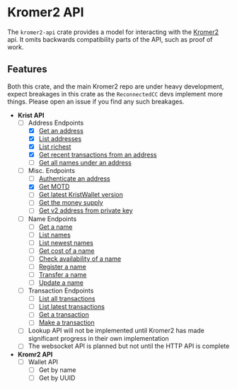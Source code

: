 # Kromer2 API

The `kromer2-api` crate provides a model for interacting with the [Kromer2](https://github.com/ReconnectedCC/kromer2) api. It omits backwards compatibility parts of the API, such as proof of work.

## Features

Both this crate, and the main Kromer2 repo are under heavy development, expect breakages in this crate as the `ReconnectedCC` devs implement more things. Please open an issue if you find any such breakages.

- **Krist API**
  - [ ] Address Endpoints
    - [x] [Get an address](https://krist.dev/docs/#api-AddressGroup-GetAddress)
    - [x] [List addresses](https://krist.dev/docs/#api-AddressGroup-GetAddresses)
    - [x] [List richest](https://krist.dev/docs/#api-AddressGroup-GetRichAddresses)
    - [x] [Get recent transactions from an address](https://krist.dev/docs/#api-AddressGroup-GetAddressTransactions)
    - [ ] [Get all names under an address](https://krist.dev/docs/#api-AddressGroup-GetAddressNames)
  - [ ] Misc. Endpoints
    - [ ] [Authenticate an address](https://krist.dev/docs/#api-MiscellaneousGroup-Login)
    - [x] [Get MOTD](https://krist.dev/docs/#api-MiscellaneousGroup-GetMOTD_+)
    - [ ] [Get latest KristWallet version](https://krist.dev/docs/#api-MiscellaneousGroup-GetWalletVersion)
    - [ ] [Get the money supply]("https://krist.dev/docs/#api-MiscellaneousGroup-GetMoneySupply")
    - [ ] [Get v2 address from private key](https://krist.dev/docs/#api-MiscellaneousGroup-MakeV2Address)
  - [ ] Name Endpoints
    - [ ] [Get a name](https://krist.dev/docs/#api-NameGroup-GetName)
    - [ ] [List names](https://krist.dev/docs/#api-NameGroup-GetNames)
    - [ ] [List newest names](https://krist.dev/docs/#api-NameGroup-GetNewNames)
    - [ ] [Get cost of a name](https://krist.dev/docs/#api-NameGroup-CheckName)
    - [ ] [Check availability of a name](https://krist.dev/docs/#api-NameGroup-CheckName)
    - [ ] [Register a name](https://krist.dev/docs/#api-NameGroup-RegisterName)
    - [ ] [Transfer a name](https://krist.dev/docs/#api-NameGroup-TransferName)
    - [ ] [Update a name](https://krist.dev/docs/#api-NameGroup-UpdateNamePOST)
  - [ ] Transaction Endpoints
    - [ ] [List all transactions](https://krist.dev/docs/#api-TransactionGroup-GetTransactions)
    - [ ] [List latest transactions](https://krist.dev/docs/#api-TransactionGroup-GetLatestTransactions)
    - [ ] [Get a transaction](https://krist.dev/docs/#api-TransactionGroup-GetTransaction)
    - [ ] [Make a transaction](https://krist.dev/docs/#api-TransactionGroup-MakeTransaction)
  - [ ] Lookup API will not be implemented until Kromer2 has made significant progress in their own implementation
  - [ ] The websocket API is planned but not until the HTTP API is complete

- **Kromr2 API**
  - [ ] Wallet API
    - [ ] Get by name
    - [ ] Get by UUID
